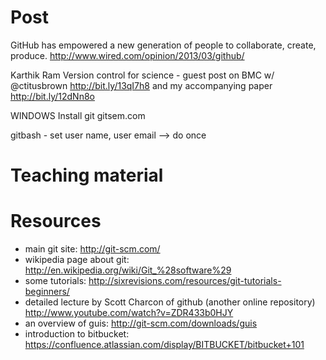 

# Post #

GitHub has empowered a new generation of people to collaborate, create, produce.  http://www.wired.com/opinion/2013/03/github/

Karthik Ram Version control for science - guest post on BMC w/ @ctitusbrown http://bit.ly/13qI7h8  and my accompanying paper http://bit.ly/12dNn8o


WINDOWS
Install git
gitsem.com

gitbash - set user name, user email  --> do once



# Teaching material #



# Resources #

- main git site: http://git-scm.com/
- wikipedia page about git: http://en.wikipedia.org/wiki/Git_%28software%29
- some tutorials: http://sixrevisions.com/resources/git-tutorials-beginners/
- detailed lecture by Scott Charcon of github (another online
repository) http://www.youtube.com/watch?v=ZDR433b0HJY
- an overview of guis: http://git-scm.com/downloads/guis
- introduction to bitbucket:
https://confluence.atlassian.com/display/BITBUCKET/bitbucket+101

